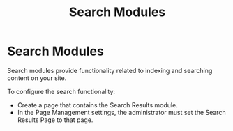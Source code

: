 ﻿---
uid: search-modules
locale: en
title: Search Modules
dnnversion: 09.02.00
related-topics: included-modules
---

# Search Modules

Search modules provide functionality related to indexing and searching content on your site.

To configure the search functionality:

*   Create a page that contains the Search Results module.
*   In the Page Management settings, the administrator must set the Search Results Page to that page.
